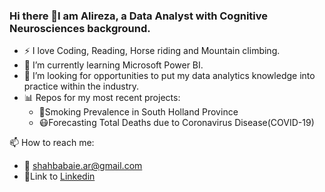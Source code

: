 ### Hi there 👋I am Alireza, a Data Analyst with Cognitive Neurosciences background.

- ⚡ I love Coding, Reading, Horse riding and Mountain climbing. 
- 🌱 I’m currently learning Microsoft Power BI.
- 👯 I’m looking for opportunities to put my data analytics knowledge into practice within the industry.  
- 📊 Repos for my most recent projects:
  - :smoking:Smoking Prevalence in South Holland Province
  - :mask:Forecasting Total Deaths due to Coronavirus Disease(COVID-19)   


📫 How to reach me:
- :e-mail:
shahbabaie.ar@gmail.com
- :link:Link to [Linkedin](https://www.linkedin.com/in/alireza-shahbabaie/)
<!--
**ShahAliR/ShahAliR** is a ✨ _special_ ✨ repository because its `README.md` (this file) appears on your GitHub profile.

Here are some ideas to get you started:

- 🔭 I’m currently working on ...
- 🌱 I’m currently learning ...
- 👯 I’m looking to collaborate on ...
- 🤔 I’m looking for help with ...
- 💬 Ask me about ...
- 📫 How to reach me: ...
- 😄 Pronouns: ...
- ⚡ Fun fact: ...
-->
